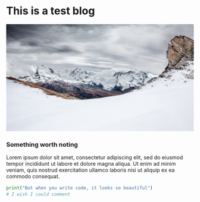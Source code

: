 # This is a test blog

![](assets/swiss-alps.jpg)



### Something worth noting

Lorem ipsum dolor sit amet, consectetur adipiscing elit, sed do eiusmod tempor incididunt ut labore et dolore magna aliqua. Ut enim ad minim veniam, quis nostrud exercitation ullamco laboris nisi ut aliquip ex ea commodo consequat.

```py
print("But when you write code, it looks so beautiful")
# I wish I could comment
```
